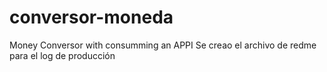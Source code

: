 # conversor-moneda
Money Conversor with consumming an APPI 
Se creao el archivo de redme para el log de producción
